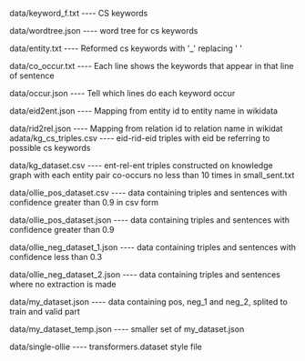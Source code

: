data/keyword_f.txt ---- CS keywords

data/wordtree.json ---- word tree for cs keywords

data/entity.txt ---- Reformed cs keywords with '_' replacing ' '

data/co_occur.txt ---- Each line shows the keywords that appear in that line of sentence

data/occur.json ---- Tell which lines do each keyword occur

data/eid2ent.json ---- Mapping from entity id to entity name in wikidata

data/rid2rel.json ---- Mapping from relation id to relation name in wikidat
adata/kg_cs_triples.csv ---- eid-rid-eid triples with eid be referring to possible cs keywords

data/kg_dataset.csv ---- ent-rel-ent triples constructed on knowledge graph with each entity pair co-occurs no less than 10 times in small_sent.txt

data/ollie_pos_dataset.csv ---- data containing triples and sentences with confidence greater than 0.9 in csv form

data/ollie_pos_dataset.json ---- data containing triples and sentences with confidence greater than 0.9

data/ollie_neg_dataset_1.json ---- data containing triples and sentences with confidence less than 0.3

data/ollie_neg_dataset_2.json ---- data containing triples and sentences where no extraction is made

data/my_dataset.json ---- data containing pos, neg_1 and neg_2, splited to train and valid part

data/my_dataset_temp.json ---- smaller set of my_dataset.json

data/single-ollie ---- transformers.dataset style file
